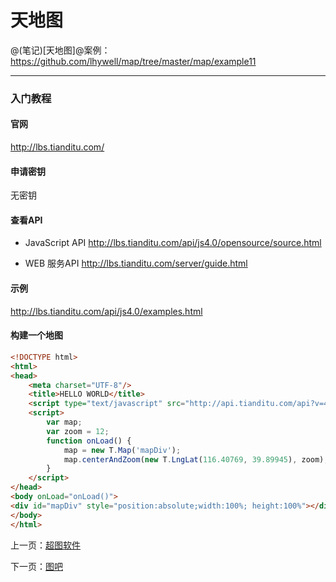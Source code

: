 天地图
====================

@(笔记)[天地图]@案例：https://github.com/lhywell/map/tree/master/map/example11

-------------------

### 入门教程

#### 官网
http://lbs.tianditu.com/

#### 申请密钥
无密钥

#### 查看API
- JavaScript API
http://lbs.tianditu.com/api/js4.0/opensource/source.html

- WEB 服务API
http://lbs.tianditu.com/server/guide.html

#### 示例
http://lbs.tianditu.com/api/js4.0/examples.html

#### 构建一个地图

```html
<!DOCTYPE html>
<html>
<head>
    <meta charset="UTF-8"/>
    <title>HELLO WORLD</title>
    <script type="text/javascript" src="http://api.tianditu.com/api?v=4.0"></script>
    <script>
        var map;
        var zoom = 12;
        function onLoad() {
            map = new T.Map('mapDiv');
            map.centerAndZoom(new T.LngLat(116.40769, 39.89945), zoom);
        }
    </script>
</head>
<body onLoad="onLoad()">
<div id="mapDiv" style="position:absolute;width:100%; height:100%"></div>
</body>
</html>
```

上一页：[超图软件](https://github.com/lhywell/map/blob/master/map/1.7README.md)

下一页：[图吧](https://github.com/lhywell/map/blob/master/map/1.9README.md)
